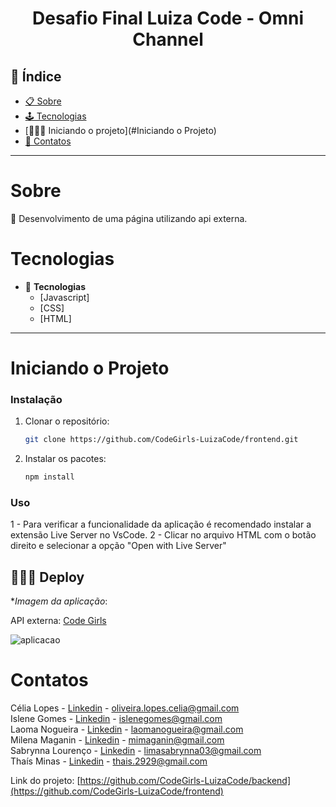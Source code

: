 <h1 align="center"> Desafio Final Luiza Code - Omni Channel </h1>

## 📕 Índice

- [📋 Sobre](#Sobre)
- [🕹 Tecnologias](#Tecnologias)
- [🧑🏽‍💻 Iniciando o projeto](#Iniciando o Projeto)
- [🦸 Contatos](#Contatos)

<hr>


<!-- About -->

# Sobre

<p align="left"> 📡 Desenvolvimento de uma página utilizando api externa. </p>

<!-- TECHNOLOGIES -->

# Tecnologias

- 🧩 **Tecnologias**
  - [Javascript]
  - [CSS]
  - [HTML]

<hr>


<!-- TECHNOLOGIES -->

# Iniciando o Projeto

### Instalação

1. Clonar o repositório:

   ```sh
   git clone https://github.com/CodeGirls-LuizaCode/frontend.git
   ```

2. Instalar os pacotes:

   ```sh
   npm install
   ```

### Uso

1 - Para verificar a funcionalidade da aplicação é recomendado instalar a extensão Live Server no VsCode.
2 - Clicar no arquivo HTML com o botão direito e selecionar a opção "Open with Live Server"


## 👨🏽‍🚀 Deploy 

**Imagem da aplicação*: 

API externa: [Code Girls](https://code-girls.herokuapp.com/docs/)

![aplicacao](https://user-images.githubusercontent.com/72254705/133170658-345fb131-2721-4387-bea4-e0d5cd37679d.jpg)

<!-- CONTACT -->

# Contatos

Célia Lopes - [Linkedin](https://www.linkedin.com/in/c%C3%A9lia-lopes-de-oliveira-49321678/) - oliveira.lopes.celia@gmail.com \
Islene Gomes - [Linkedin](https://www.linkedin.com/in/islene-dos-santos-gomes-fernandes-76899645/) - islenegomes@gmail.com \
Laoma Nogueira - [Linkedin](https://www.linkedin.com/in/laoma-nogueira/) - laomanogueira@gmail.com \
Milena Maganin - [Linkedin](https://www.linkedin.com/in/milenamaganin/) - mimaganin@gmail.com \
Sabrynna Lourenço - [Linkedin](https://www.linkedin.com/in/sabrynna-lourenco/) - limasabrynna03@gmail.com \
Thaís Minas - [Linkedin](https://www.linkedin.com/in/thaisminas/) - thais.2929@gmail.com

Link do projeto: [https://github.com/CodeGirls-LuizaCode/backend](https://github.com/CodeGirls-LuizaCode/frontend)

